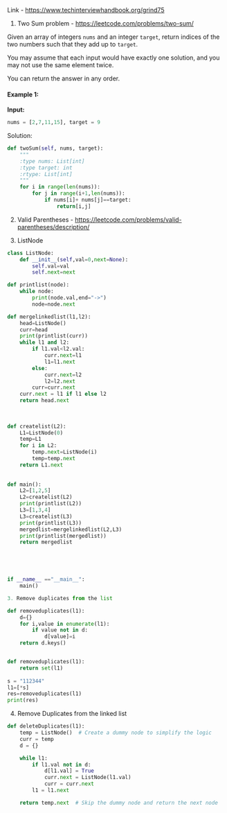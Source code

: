 Link - https://www.techinterviewhandbook.org/grind75



1. Two Sum problem - https://leetcode.com/problems/two-sum/

Given an array of integers `nums` and an integer `target`, return indices of the two numbers such that they add up to `target`.

You may assume that each input would have exactly one solution, and you may not use the same element twice.

You can return the answer in any order.

#### Example 1:

**Input:** 
```python
nums = [2,7,11,15], target = 9
```

Solution:
```python
def twoSum(self, nums, target):
    """
    :type nums: List[int]
    :type target: int
    :rtype: List[int]
    """
    for i in range(len(nums)):
        for j in range(i+1,len(nums)):
            if nums[i]+ nums[j]==target:
                return[i,j]

```


2. Valid Parentheses - https://leetcode.com/problems/valid-parentheses/description/



3. ListNode 
```python
class ListNode:
    def __init__(self,val=0,next=None):
        self.val=val
        self.next=next

def printlist(node):
    while node:
        print(node.val,end="->")
        node=node.next

def mergelinkedlist(l1,l2):
    head=ListNode()
    curr=head
    print(printlist(curr))
    while l1 and l2:
        if l1.val<l2.val:
            curr.next=l1
            l1=l1.next
        else:
            curr.next=l2
            l2=l2.next
        curr=curr.next
    curr.next = l1 if l1 else l2
    return head.next
    
    
        
def createlist(L2):
    L1=ListNode(0)
    temp=L1
    for i in L2:
        temp.next=ListNode(i)
        temp=temp.next
    return L1.next
    
        
def main():
    L2=[1,2,5]
    L2=createlist(L2)
    print(printlist(L2))
    L3=[1,3,4]
    L3=createlist(L3)
    print(printlist(L3))
    mergedlist=mergelinkedlist(L2,L3)
    print(printlist(mergedlist))
    return mergedlist
    




if __name__ =="__main__":
    main()
```
```python
3. Remove duplicates from the list 

def removeduplicates(l1):
    d={}
    for i,value in enumerate(l1):
        if value not in d:
            d[value]=i
    return d.keys()


def removeduplicates(l1):
    return set(l1)
            
s = "112344"
l1=[*s]
res=removeduplicates(l1)
print(res)
```

4. Remove Duplicates from the linked list
```python
def deleteDuplicates(l1):
    temp = ListNode()  # Create a dummy node to simplify the logic
    curr = temp
    d = {}

    while l1:
        if l1.val not in d:
            d[l1.val] = True
            curr.next = ListNode(l1.val)
            curr = curr.next
        l1 = l1.next

    return temp.next  # Skip the dummy node and return the next node

```
